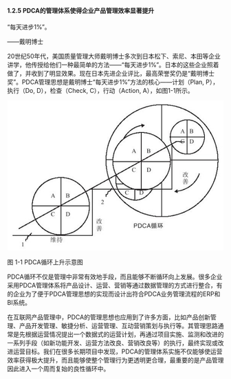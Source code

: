 #### 1.2.5 PDCA的管理体系使得企业产品管理效率显著提升

“每天进步1%”。

——戴明博士

20世纪50年代，美国质量管理大师戴明博士多次到日本松下、索尼、本田等企业讲学，他传授给他们一种最简单的方法——“每天进步1%”。日本的这些企业照着做了，并收到了明显效果。现在日本先进企业评比，最高荣誉奖仍是“戴明博士奖”。PDCA管理思想是戴明博士“每天进步1%”方法的核心——计划（Plan, P），执行（Do, D），检查（Check, C），行动（Action, A），如图1-1所示。

![](images/image01295_jpeg)

图 1-1 PDCA循环上升示意图 

PDCA循环不仅是管理中非常有效地手段，而且能够不断循环向上发展。很多企业采用PDCA管理体系将产品设计、运营、营销等通过数据管理的方式进行整合，有的企业为了便于PDCA管理思想的实现而设计出符合PDCA业务管理流程的ERP和BI系统。

在互联网产品管理中，PDCA的管理思想也应用到了许多方面，比如产品创新管理、产品开发管理、敏捷分析、运营管理、互动营销策划与执行等。其管理思路通常是先根据运营情况提出一个数据式的运营计划，再通过项目实施、监测和改进的一系列手段（如新功能开发、运营方法改良、营销改良等）的执行，最终实现或改进运营目标。我们在很多长期项目中发现，PDCA的管理体系实施不仅能够使运营效率获得极大提升，而且能够使整个管理行为更透明更合理，最重要的是产品管理因此进入一个周而复始的良性循环中。
